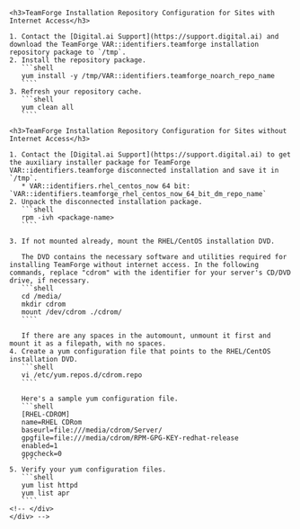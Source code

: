 <!-- <button type="button" class="btn btn-primary btn-xs" data-toggle="collapse" href="#installRepoConfig" aria-expanded="true" aria-controls="installRepoConfig">Configure the TeamForge installation repository</button>
	<div class="collapse in" id="installRepoConfig" markdown="1">
	<div class="well well-lg" markdown="1"> -->
	<h3>TeamForge Installation Repository Configuration for Sites with Internet Access</h3>

	1. Contact the [Digital.ai Support](https://support.digital.ai) and download the TeamForge VAR::identifiers.teamforge installation repository package to `/tmp`.
	2. Install the repository package.
	   ```shell
	   yum install -y /tmp/VAR::identifiers.teamforge_noarch_repo_name
	   ````
	3. Refresh your repository cache.
	   ```shell
	   yum clean all
	   ````

	<h3>TeamForge Installation Repository Configuration for Sites without Internet Access</h3>

	1. Contact the [Digital.ai Support](https://support.digital.ai) to get the auxiliary installer package for TeamForge VAR::identifiers.teamforge disconnected installation and save it in `/tmp`.
	   * VAR::identifiers.rhel_centos_now 64 bit: `VAR::identifiers.teamforge_rhel_centos_now_64_bit_dm_repo_name`
	2. Unpack the disconnected installation package.
	   ```shell
	   rpm -ivh <package-name>
	   ````
<!-- 1. If you are installing TeamForge VAR::identifiers.teamforge on VAR::identifiers.rhel_centos_now, contact the [Digital.ai Support](https://support.digital.ai) to get the `python-modules-sources-el8.zip` file and unzip it to `/opt/collabnet/teamforge/service/reviewboard/resources/SOURCES/python-modules-sources`.
   ```shell
   unzip python-modules-sources-el8.zip -d /opt/collabnet/teamforge/service/reviewboard/resources/SOURCES/python-modules-sources
   ```` -->
	3. If not mounted already, mount the RHEL/CentOS installation DVD.

	   The DVD contains the necessary software and utilities required for installing TeamForge without internet access. In the following commands, replace "cdrom" with the identifier for your server's CD/DVD drive, if necessary.
	   ```shell
	   cd /media/
	   mkdir cdrom
	   mount /dev/cdrom ./cdrom/
	   ````

	   If there are any spaces in the automount, unmount it first and mount it as a filepath, with no spaces.
	4. Create a yum configuration file that points to the RHEL/CentOS installation DVD.
	   ```shell
	   vi /etc/yum.repos.d/cdrom.repo
	   ````

	   Here's a sample yum configuration file.
	   ```shell
	   [RHEL-CDROM]
	   name=RHEL CDRom 			
	   baseurl=file:///media/cdrom/Server/
	   gpgfile=file:///media/cdrom/RPM-GPG-KEY-redhat-release 
	   enabled=1
	   gpgcheck=0
	   ````
	5. Verify your yum configuration files.
	   ```shell
	   yum list httpd
	   yum list apr
	   ````
	<!-- </div>
	</div> -->